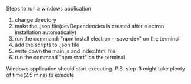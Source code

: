 Steps to run a windows application
1. change directory
2. make the .json file(devDependencies is created after electron installation automatically)
3. run the command: "npm install electron --save-dev" on the terminal
4. add the scripts to .json file
5. write down the main.js and index.html file
6. run the command "npm start" on the terminal

Windows application should start executing.
P.S. step-3 might take plenty of time(2.5 mins) to execute 

